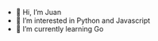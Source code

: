 - 👋 Hi, I’m Juan
- 👀 I’m interested in Python and Javascript
- 🌱 I’m currently learning Go



<!---
jdramirezr/jdramirezr is a ✨ special ✨ repository because its `README.md` (this file) appears on your GitHub profile.
You can click the Preview link to take a look at your changes.
--->
